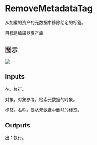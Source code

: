 # RemoveMetadataTag

从加载的资产的元数据中移除给定的标签。

目标是编辑器资产库

## 图示

![]($-20221218-18520463.png)

## Inputs

在。执行。

对象。对象参考。检索元数据的对象。

标签。名称。要从元数据中删除的标签。

## Outputs

出：执行。